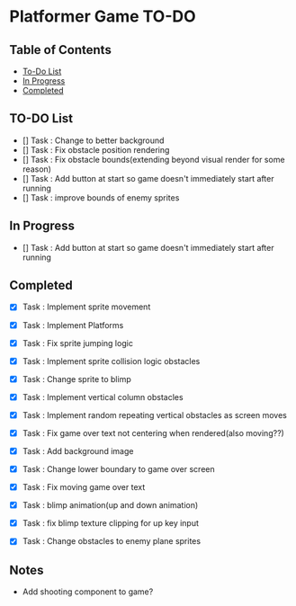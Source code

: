 # Platformer Game TO-DO


## Table of Contents
- [To-Do List](#to-do-list)
- [In Progress](#in-progress)
- [Completed](#completed)

## TO-DO List
- [] Task : Change to better background
- [] Task : Fix obstacle position rendering
- [] Task : Fix obstacle bounds(extending beyond visual render for some reason)
- [] Task : Add button at start so game doesn't immediately start after running
- [] Task : improve bounds of enemy sprites

## In Progress
- [] Task : Add button at start so game doesn't immediately start after running

## Completed
- [x] Task : Implement sprite movement
- [x] Task : Implement Platforms
- [x] Task : Fix sprite jumping logic
- [x] Task : Implement sprite collision logic obstacles
- [x] Task : Change sprite to blimp
- [x] Task : Implement vertical column obstacles
- [x] Task : Implement random repeating vertical obstacles as screen moves
- [x] Task : Fix game over text not centering when rendered(also moving??)
- [x] Task : Add background image
- [x] Task : Change lower boundary to game over screen
- [x] Task : Fix moving game over text
- [x] Task : blimp animation(up and down animation)
- [x] Task : fix blimp texture clipping for up key input
- [x] Task : Change obstacles to enemy plane sprites



## Notes
- Add shooting component to game?
